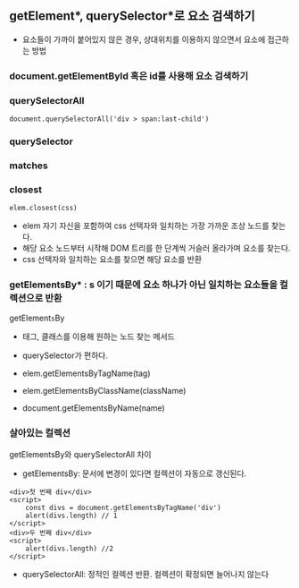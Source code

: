 ## getElement*, querySelector*로 요소 검색하기

- 요소들이 가까이 붙어있지 않은 경우, 상대위치를 이용하지 않으면서 요소에 접근하는 방법

### document.getElementById 혹은 id를 사용해 요소 검색하기

### querySelectorAll

```
document.querySelectorAll('div > span:last-child')
```

### querySelector

### matches

### closest

```
elem.closest(css)
```

- elem 자기 자신을 포함하여 css 선택자와 일치하는 가장 가까운 조상 노드를 찾는다.
- 해당 요소 노드부터 시작해 DOM 트리를 한 단계씩 거슬러 올라가며 요소를 찾는다.
- css 선택자와 일치하는 요소를 찾으면 해당 요소를 반환

### getElementsBy\* : s 이기 때문에 요소 하나가 아닌 일치하는 요소들을 컬렉션으로 반환

getElement`s`By

- 태그, 클래스를 이용해 원하는 노드 찾는 메서드
- querySelector가 편하다.

- elem.getElementsByTagName(tag)
- elem.getElementsByClassName(className)
- document.getElementsByName(name)

### 살아있는 컬렉션

getElementsBy와 querySelectorAll 차이

- getElementsBy: 문서에 변경이 있다면 컬렉션이 자동으로 갱신된다.

```
<div>첫 번째 div</div>
<script>
    const divs = document.getElementsByTagName('div')
    alert(divs.length) // 1
</script>
<div>두 번째 div</div>
<script>
    alert(divs.length) //2
</script>
```

- querySelectorAll: 정적인 컬렉션 반환. 컬렉션이 확정되면 늘어나지 않는다
